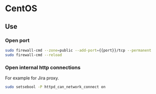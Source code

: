 # CentOS

## Use

### Open port

```bash
sudo firewall-cmd --zone=public --add-port={{port}}/tcp --permanent
sudo firewall-cmd --reload
```

### Open internal http connections

For example for Jira proxy.

```bash
sudo setsebool -P httpd_can_network_connect on
```
